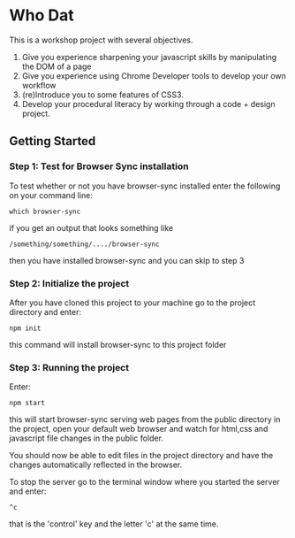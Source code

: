 # Who Dat

This is a workshop project with several objectives.  

1. Give you experience sharpening your javascript skills by manipulating the DOM of a page  
2. Give you experience using Chrome Developer tools to develop your own workflow  
3. (re)Introduce you to some features of CSS3.  
4. Develop your procedural literacy by working through a code + design project.  


## Getting Started

### Step 1: Test for Browser Sync installation
To test whether or not you have browser-sync installed enter the following on your command line:

```
which browser-sync
```

if you get an output that looks something like
```
/something/something/..../browser-sync
```

then you have installed browser-sync and you can skip to step 3

### Step 2: Initialize the project
After you have cloned this project to your machine go to the project directory and enter:

```
npm init
```

this command will install browser-sync to this project folder

### Step 3: Running the project

Enter:
```
npm start
```

this will start browser-sync serving web pages from the public directory in the project, open your default web browser and watch for html,css and javascript file changes in the  public folder.  

You should now be able to edit files in the project directory and have the changes automatically reflected in the browser.  

To stop the server go to the terminal window where you started the server and enter:
```
^c
```

that is the 'control' key and the letter 'c' at the same time.

